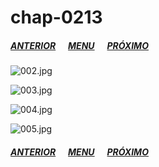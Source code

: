 # chap-0213
##### [ANTERIOR](/chap-0212/readme.md)&nbsp;&nbsp;&nbsp;&nbsp;&nbsp;&nbsp;[MENU](/readme.md)&nbsp;&nbsp;&nbsp;&nbsp;&nbsp;&nbsp;[PRÓXIMO](/chap-0214/readme.md)
![002.jpg](002.jpg)

![003.jpg](003.jpg)

![004.jpg](004.jpg)

![005.jpg](005.jpg)

##### [ANTERIOR](/chap-0212/readme.md)&nbsp;&nbsp;&nbsp;&nbsp;&nbsp;&nbsp;[MENU](/readme.md)&nbsp;&nbsp;&nbsp;&nbsp;&nbsp;&nbsp;[PRÓXIMO](/chap-0214/readme.md)
